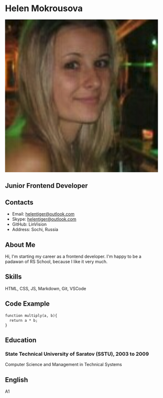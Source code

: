 
# Helen Mokrousova

![Me](me.jpg)

## Junior Frontend Developer

## Contacts

- Email: helentiger@outlook.com
- Skype: helentiger@outlook.com
- GitHub: LinVision
- Address: Sochi, Russia

## About Me

Hi, I'm starting my career as a frontend developer. I'm happy to be a padawan of RS School, because I like it very much.

## Skills

HTML, CSS, JS, Markdown, Git, VSCode

## Code Example

```JS
function multiply(a, b){
  return a * b;
}
```

## Education

### State Technical University of Saratov (SSTU), 2003 to 2009

Computer Science and Management in Technical Systems

## English

A1
